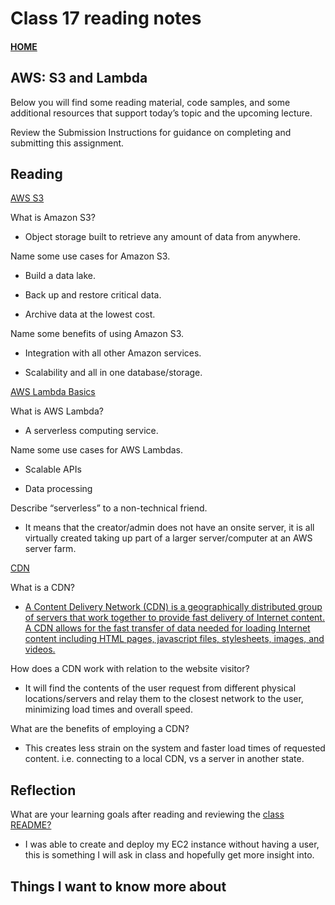 # Class 17 reading notes

#### [HOME](https://cesarderio.github.io/reading-notes/)

## AWS: S3 and Lambda

Below you will find some reading material, code samples, and some additional resources that support today’s topic and the upcoming lecture.

Review the Submission Instructions for guidance on completing and submitting this assignment.

## Reading

[AWS S3](https://aws.amazon.com/s3/)

What is Amazon S3?

* Object storage built to retrieve any amount of data from anywhere.

Name some use cases for Amazon S3.

* Build a data lake.

* Back up and restore critical data.

* Archive data at the lowest cost.

Name some benefits of using Amazon S3.

* Integration with all other Amazon services.

* Scalability and all in one database/storage.

[AWS Lambda Basics](https://www.serverless.com/aws-lambda)

What is AWS Lambda?

* A serverless computing service.

Name some use cases for AWS Lambdas.

* Scalable APIs

* Data processing

Describe “serverless” to a non-technical friend.

* It means that the creator/admin does not have an onsite server, it is all virtually created taking up part of a larger server/computer at an AWS server farm.

[CDN](https://cyberhoot.com/cybrary/content-delivery-network-cdn/)

What is a CDN?

* [A Content Delivery Network (CDN) is a geographically distributed group of servers that work together to provide fast delivery of Internet content. A CDN allows for the fast transfer of data needed for loading Internet content including HTML pages, javascript files, stylesheets, images, and videos.](https://cyberhoot.com/cybrary/content-delivery-network-cdn/#:~:text=A%20Content%20Delivery%20Network%20(CDN)%20is%20a%20geographically%20distributed%20group%20of%20servers%20that%20work%20together%20to%20provide%20fast%20delivery%20of%20Internet%20content.%20A%20CDN%20allows%20for%20the%20fast%20transfer%20of%20data%20needed%20for%20loading%20Internet%20content%20including%20HTML%20pages%2C%20javascript%20files%2C%20stylesheets%2C%20images%2C%20and%20videos.)

How does a CDN work with relation to the website visitor?

* It will find the contents of the user request from different physical locations/servers and relay them to the closest network to the user, minimizing load times and overall speed.

What are the benefits of employing a CDN?

* This creates less strain on the system and faster load times of requested content. i.e. connecting to a local CDN, vs a server in another state.

## Reflection

What are your learning goals after reading and reviewing the [class README?](https://codefellows.github.io/code-401-javascript-guide/curriculum/class-17/)

* I was able to create and deploy my EC2 instance without having a user, this is something I will ask in class and hopefully get more insight into.

## Things I want to know more about
